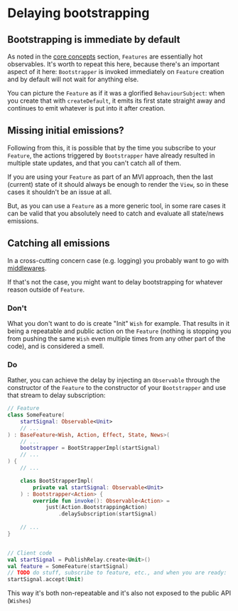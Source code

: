 # Delaying bootstrapping 

## Bootstrapping is immediate by default

As noted in the [core concepts](../../features/coreconcepts/) section, `Features` are essentially hot observables. It's worth to repeat this here, because there's an important aspect of it here: `Bootstrapper` is invoked immediately on `Feature` creation and by default will not wait for anything else.

You can picture the `Feature` as if it was a glorified `BehaviourSubject`: when you create that with `createDefault`, it emits its first state straight away and continues to emit whatever is put into it after creation.


## Missing initial emissions?

Following from this, it is possible that by the time you subscribe to your `Feature`, the actions triggered by `Bootstrapper` have already resulted in multiple state updates, and that you can't catch all of them.

If you are using your `Feature` as part of an MVI approach, then the last (current) state of it should always be enough to render the `View`, so in these cases it shouldn't be an issue at all.

But, as you can use a `Feature` as a more generic tool, in some rare cases it can be valid that you absolutely need to catch and evaluate all state/news emissions.


## Catching all emissions 

In a cross-cutting concern case (e.g. logging) you probably want to go with [middlewares](../../middlewares/middleware/). 

If that's not the case, you might want to delay bootstrapping for whatever reason outside of `Feature`. 

### Don't
What you don't want to do is create "Init" `Wish` for example. That results in it being a repeatable and public action on the `Feature` (nothing is stopping you from pushing the same `Wish` even multiple times from any other part of the code), and is considered a smell.

### Do
Rather, you can achieve the delay by injecting an `Observable` through the constructor of the `Feature` to the constructor of your `Bootstrapper` and use that stream to delay subscription:

```kotlin
// Feature
class SomeFeature(
    startSignal: Observable<Unit>
    // ...
) : BaseFeature<Wish, Action, Effect, State, News>(
    // ...
    bootstrapper = BootStrapperImpl(startSignal)
    // ...
) {
    // ...

    class BootStrapperImpl(
        private val startSignal: Observable<Unit>
    ) : Bootstrapper<Action> {
        override fun invoke(): Observable<Action> = 
            just(Action.BootstrappingAction)
                .delaySubscription(startSignal)
                
    // ...
}


// Client code
val startSignal = PublishRelay.create<Unit>()
val feature = SomeFeature(startSignal)
// TODO do stuff, subscribe to feature, etc., and when you are ready:
startSignal.accept(Unit)
```

This way it's both non-repeatable and it's also not exposed to the public API (`Wishes`)


